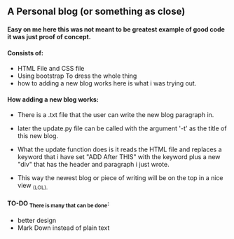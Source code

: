 ## A Personal blog (or something as close)

#### Easy on me here this was not meant to be greatest example of good code it was just proof of concept.

#### Consists of:
- HTML File and CSS file
- Using bootstrap To dress the whole thing
- how to adding a new blog works here is what i was trying out.

#### How adding a new blog works:
- There is a .txt file that the user can write the new blog paragraph in.
- later the update.py file can be called with the argument '-t' as the title of this new blog.

- What the update function does is it reads the HTML file and replaces a keyword that i have set "ADD After THIS" with the keyword plus a new "div" that has the header and paragraph i just wrote.

- This way the newest blog or piece of writing will be on the top in a nice view <sub>(LOL).


#### TO-DO <sub> There is many that can be done</sub>:
- better design
- Mark Down instead of plain text
